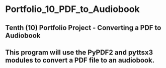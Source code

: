 # Portfolio_10_PDF_to_Audiobook

## Tenth (10) Portfolio Project - Converting a PDF to Audiobook

## This program will use the PyPDF2 and pyttsx3 modules to convert a PDF file to an audiobook.
